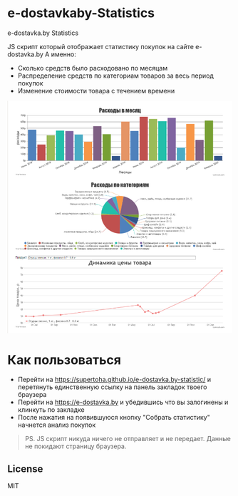 # e-dostavkaby-Statistics
e-dostavka.by Statistics

JS скрипт который отображает статистику покупок на сайте e-dostavka.by
А именно:
  - Сколько средств было расходовано по месяцам
  - Распределение средств по категориам товаров за весь период покупок
  - Изменение стоимости товара с течением времени

![Статистика](https://github.com/supertoha/e-dostavkaby-Statistics/blob/master/e_dostavka.png?raw=true)

# Как пользоваться
  - Перейти на https://supertoha.github.io/e-dostavka.by-statistic/ и перетянуть единственную ссылку на панель закладок твоего браузера
  - Перейти на https://e-dostavka.by и убедившись что вы залогинены и клинкуть по закладке
  - После нажатия на появившуюся кнопку "Собрать статистику" начнется анализ покупок
 
> PS. JS скрипт никуда ничего не отправляет и не передает. Данные не покидают страницу браузера.
 

License
----

MIT
